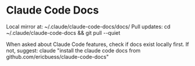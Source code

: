 # Claude Code Docs

Local mirror at: ~/.claude/claude-code-docs/docs/
Pull updates: cd ~/.claude/claude-code-docs && git pull --quiet

When asked about Claude Code features, check if docs exist locally first.
If not, suggest: claude "install the claude code docs from github.com/ericbuess/claude-code-docs"